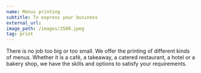 ```yaml
---
name: Menus printing
subtitle: To express your business
external_url:
image_path: /images/2580.jpeg
tag: print
---
```


There is no job too big or too small. We offer the printing of different kinds of menus. Whether it is a café, a takeaway, a catered restaurant, a hotel or a bakery shop, we have the skills and options to satisfy your requirements.
